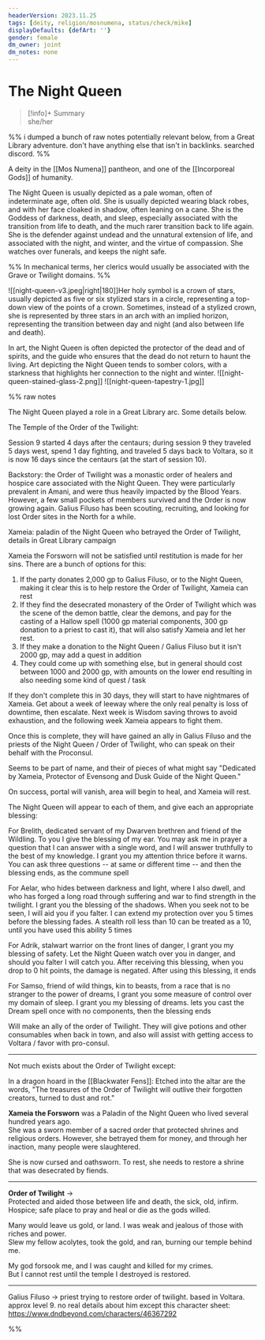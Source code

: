 ```yaml
---
headerVersion: 2023.11.25
tags: [deity, religion/mosnumena, status/check/mike]
displayDefaults: {defArt: ''}
gender: female
dm_owner: joint
dm_notes: none
---
```

# The Night Queen
>[!info]+ Summary  
> she/her

%% i dumped a bunch of raw notes potentially relevant below, from a Great Library adventure. don't have anything else that isn't in backlinks. searched discord. %%

A deity in the [[Mos Numena]] pantheon, and one of the [[Incorporeal Gods]] of humanity. 

The Night Queen is usually depicted as a pale woman, often of indeterminate age, often old. She is usually depicted wearing black robes, and with her face cloaked in shadow, often leaning on a cane. She is the Goddess of darkness, death, and sleep, especially associated with the transition from life to death, and the much rarer transition back to life again. She is the defender against undead and the unnatural extension of life, and associated with the night, and winter, and the virtue of compassion. She watches over funerals, and keeps the night safe.

%% In mechanical terms, her clerics would usually be associated with the Grave or Twilight domains. %%

![[night-queen-v3.jpeg|right|180]]Her holy symbol is a crown of stars, usually depicted as five or six stylized stars in a circle, representing a top-down view of the points of a crown. Sometimes, instead of a stylized crown, she is represented by three stars in an arch with an implied horizon, representing the transition between day and night (and also between life and death).

In art, the Night Queen is often depicted the protector of the dead and of spirits, and the guide who ensures that the dead do not return to haunt the living. Art depicting the Night Queen tends to somber colors, with a starkness that highlights her connection to the night and winter. 
![[night-queen-stained-glass-2.png]]
![[night-queen-tapestry-1.jpg]]

%% raw notes

The Night Queen played a role in a Great Library arc. Some details below. 

The Temple of the Order of the Twilight:

Session 9 started 4 days after the centaurs; during session 9 they traveled 5 days west, spend 1 day fighting, and traveled 5 days back to Voltara, so it is now 16 days since the centaurs (at the start of session 10).

Backstory: the Order of Twilight was a monastic order of healers and hospice care associated with the Night Queen. They were particularly prevalent in Amani, and were thus heavily impacted by the Blood Years. However, a few small pockets of members survived and the Order is now growing again. Galius Filuso has been scouting, recruiting, and looking for lost Order sites in the North for a while.


Xameia: paladin of the Night Queen who betrayed the Order of Twilight, details in Great Library campaign

Xameia the Forsworn will not be satisfied until restitution is made for her sins. 
There are a bunch of options for this:

1. If the party donates 2,000 gp to Galius Filuso, or to the Night Queen, making it clear this is to help restore the Order of Twilight, Xameia can rest
2. If they find the desecrated monastery of the Order of Twilight which was the scene of the demon battle, clear the demons, and pay for the casting of a Hallow spell (1000 gp material components, 300 gp donation to a priest to cast it), that will also satisfy Xameia and let her rest.
3. If they make a donation to the Night Queen / Galius Filuso but it isn't 2000 gp, may add a quest in addition
4. They could come up with something else, but in general should cost between 1000 and 2000 gp, with amounts on the lower end resulting in also needing some kind of quest / task

If they don't complete this in 30 days, they will start to have nightmares of Xameia. Get about a week of leeway where the only real penalty is loss of downtime, then escalate. Next week is Wisdom saving throws to avoid exhaustion, and the following week Xameia appears to fight them.

Once this is complete, they will have gained an ally in Galius Filuso and the priests of the Night Queen / Order of Twilight, who can speak on their behalf with the Proconsul.

Seems to be part of name, and their of pieces of what might say "Dedicated by Xameia, Protector of Evensong and Dusk Guide of the Night Queen."

On success, portal will vanish, area will begin to heal, and Xameia will rest.

The Night Queen will appear to each of them, and give each an appropriate blessing:

For Brelith, dedicated servant of my Dwarven brethren and friend of the Wildling. To you I give the blessing of my ear. You may ask me in prayer a question that I can answer with a single word, and I will answer truthfully to the best of my knowledge. I grant you my attention thrice before it warns. You can ask three questions -- at same or different time -- and then the blessing ends, as the commune spell

For Aelar, who hides between darkness and light, where I also dwell, and who has forged a long road through suffering and war to find strength in the twilight. I grant you the blessing of the shadows. When you seek not to be seen, I will aid you if you falter. I can extend my protection over you 5 times before the blessing fades. A stealth roll less than 10 can be treated as a 10, until you have used this ability 5 times

For Adrik, stalwart warrior on the front lines of danger, I grant you my blessing of safety. Let the Night Queen watch over you in danger, and should you falter I will catch you. After receiving this blessing, when you drop to 0 hit points, the damage is negated. After using this blessing, it ends

For Samso, friend of wild things, kin to beasts, from a race that is no stranger to the power of dreams, I grant you some measure of control over my domain of sleep. I grant you my blessing of dreams. lets you cast the Dream spell once with no components, then the blessing ends

Will make an ally of the order of Twilight. They will give potions and other consumables when back in town, and also will assist with getting access to Voltara / favor with pro-consul.

---

Not much exists about the Order of Twilight except:

In a dragon hoard in the [[Blackwater Fens]]: Etched into the altar are the words, "The treasures of the Order of Twilight will outlive their forgotten creators, turned to dust and rot."

**Xameia the Forsworn** was a Paladin of the Night Queen who lived several hundred years ago.  
She was a sworn member of a sacred order that protected shrines and religious orders. However, she betrayed them for money, and through her inaction, many people were slaughtered.

She is now cursed and oathsworn. To rest, she needs to restore a shrine that was desecrated by fiends.

---

**Order of Twilight** →  
Protected and aided those between life and death, the sick, old, infirm.  
Hospice; safe place to pray and heal or die as the gods willed.

Many would leave us gold, or land. I was weak and jealous of those with riches and power.  
Slew my fellow acolytes, took the gold, and ran, burning our temple behind me.

My god forsook me, and I was caught and killed for my crimes.  
But I cannot rest until the temple I destroyed is restored.

---

Galius Filuso -> priest trying to restore order of twilight. based in Voltara. approx level 9. no real details about him except this character sheet: https://www.dndbeyond.com/characters/46367292

%%